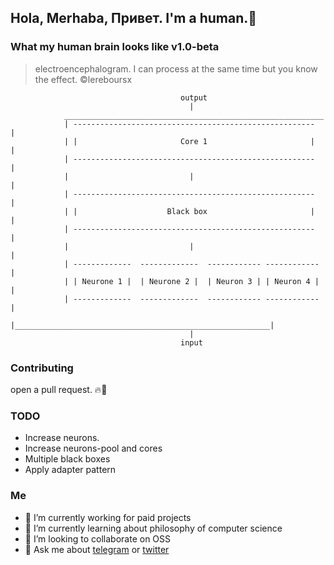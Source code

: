 ## Hola, Merhaba, Привет. I'm a human.👋

### What my human brain looks like v1.0-beta
> electroencephalogram. I can process
at the same time but you know the effect.
©lereboursx
```
                                      output
                                        |
            __________________________________________________________
            | ------------------------------------------------------  |
            | |                       Core 1                       |  |
            | ------------------------------------------------------  |
            |                           |                             |
            | ------------------------------------------------------  |
            | |                    Black box                       |  |
            | ------------------------------------------------------  |
            |                           |                             |
            | -------------  -------------  ------------ ------------ |
            | | Neurone 1 |  | Neurone 2 |  | Neuron 3 | | Neuron 4 | |
            | -------------  -------------  ------------ ------------ |
            |_________________________________________________________|
                                        |
                                      input

```
### Contributing
open a pull request. 🔥💪

### TODO 
- Increase neurons.
- Increase neurons-pool and cores
- Multiple black boxes
- Apply adapter pattern

### Me
- 🔭 I’m currently working for paid projects
- 🌱 I’m currently learning about philosophy of computer science
- 👯 I’m looking to collaborate on OSS
- 💬 Ask me about [telegram](https://t.me/lereboursx) or [twitter](https://twitter.com/lereboursx)



